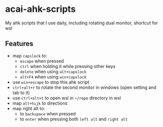 # acai-ahk-scripts

My ahk scripts that I use daily, including rotating dual monitor, shortcut for wsl

## Features

- map `capslock` to:
  - `escape` when pressed
  - `ctrl` when holding it while pressing other keys
  - `delete` when using `alt+capslock`
  - `alt+F4` when using `win+capslock`
- use `win+escape` to stop this ahk script
- `ctrl+alt+r` to rotate the second monitor in windows (open setting and tab to it)
- use `ctrl+alt+t` to open wsl in `~/repo` directory in wsl
- map `alt+hijk` to directions
- map right alt to:
  - to `backspace` when pressed
  - to `enter` when pressing both `left alt` and `right alt`
